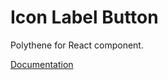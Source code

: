 # Icon Label Button

Polythene for React component.

[Documentation](https://github.com/ArthurClemens/polythene/tree/master/docs/components/react/icon-label-button.md)
